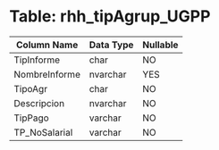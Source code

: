# Table: rhh_tipAgrup_UGPP

| Column Name | Data Type | Nullable |
|-------------|-----------|----------|
| TipInforme | char | NO |
| NombreInforme | nvarchar | YES |
| TipoAgr | char | NO |
| Descripcion | nvarchar | NO |
| TipPago | varchar | NO |
| TP_NoSalarial | varchar | NO |
